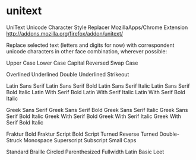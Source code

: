 unitext
=======

UniText Unicode Character Style Replacer MozillaApps/Chrome Extension
<http://addons.mozilla.org/firefox/addon/unitext/>

Replace selected text (letters and digits for now) with correspondent unicode characters in other face combination, wherever possible:

Upper Case
Lower Case
Capital
Reversed
Swap Case

Overlined
Underlined
Double Underlined
Strikeout

Latin Sans Serif
Latin Sans Serif Bold
Latin Sans Serif Italic
Latin Sans Serif Bold Italic
Latin With Serif Bold
Latin With Serif Italic
Latin With Serif Bold Italic

Greek Sans Serif
Greek Sans Serif Bold
Greek Sans Serif Italic
Greek Sans Serif Bold Italic
Greek With Serif Bold
Greek With Serif Italic
Greek With Serif Bold Italic

Fraktur
Bold Fraktur
Script
Bold Script
Turned
Reverse Turned
Double-Struck
Monospace
Superscript
Subscript
Small Caps

Standard Braille
Circled
Parenthesized
Fullwidth Latin
Basic Leet

